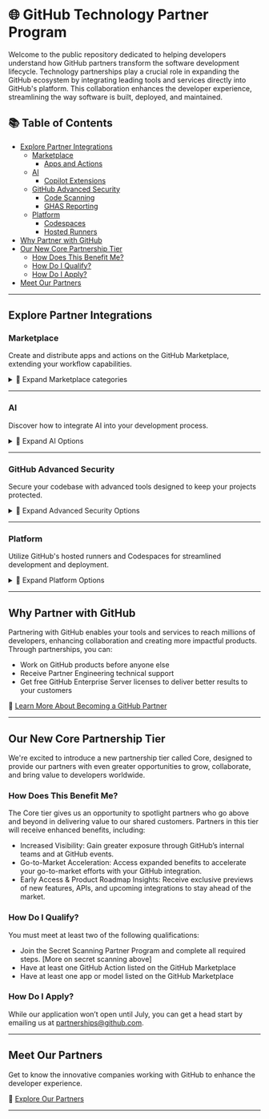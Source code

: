 # 🌐 GitHub Technology Partner Program

Welcome to the public repository dedicated to helping developers understand how GitHub partners transform the software development lifecycle. Technology partnerships play a crucial role in expanding the GitHub ecosystem by integrating leading tools and services directly into GitHub's platform. This collaboration enhances the developer experience, streamlining the way software is built, deployed, and maintained.

## 📚 Table of Contents
- [Explore Partner Integrations](#explore-partner-integrations)
  - [Marketplace](#marketplace)
    - [Apps and Actions](#apps-and-actions)
  - [AI](#ai)
    - [Copilot Extensions](#copilot-extensions)
  - [GitHub Advanced Security](#github-advanced-security)
    - [Code Scanning](#code-scanning)
    - [GHAS Reporting](#ghas-reporting)
  - [Platform](#platform)
    - [Codespaces](#codespaces)
    - [Hosted Runners](#hosted-runners)
- [Why Partner with GitHub](#why-partner-with-github)
- [Our New Core Partnership Tier](#our-new-core-partnership-tier)
    - [How Does This Benefit Me?](#how-does-this-benefit-me)
    - [How Do I Qualify?](#how-do-i-qualify)
    - [How Do I Apply?](#how-do-i-apply)
- [Meet Our Partners](#meet-our-partners)

---

## Explore Partner Integrations 

### Marketplace
Create and distribute apps and actions on the GitHub Marketplace, extending your workflow capabilities.

<details>
<summary>🔽 Expand Marketplace categories</summary>

#### [Apps and Actions](apps-and-actions.md)
Integrate your favorite developer tools and streamline CI/CD pipelines using GitHub Marketplace. Apps and Actions help automate tasks, enhance productivity, and improve code quality.

</details>

---

### AI 
Discover how to integrate AI into your development process.

<details>
<summary>🔽 Expand AI Options</summary>

#### [Copilot Extensions](copilot-extensions.md)
Learn how to create a Copilot Extension and explore what partners have built.

</details>

---

### GitHub Advanced Security 
Secure your codebase with advanced tools designed to keep your projects protected.

<details>
<summary>🔽 Expand Advanced Security Options</summary>

#### [Secret Scanning](secret-scanning.md)
Learn how to become a secret scanning partner.

#### [GHAS Reporting](GHAS.md)
Learn how to export GHAS alerts into 3rd party platforms.

</details>

---

### Platform 
Utilize GitHub's hosted runners and Codespaces for streamlined development and deployment.

<details>
<summary>🔽 Expand Platform Options</summary>

#### [Codespaces](codespaces.md)
Learn how to create a codespace for your GitHub repository.

#### [Hosted Runners](hosted-runners.md)
Learn what partners have built around GitHub-hosted runners.

</details>

---

## Why Partner with GitHub 
Partnering with GitHub enables your tools and services to reach millions of developers, enhancing collaboration and creating more impactful products. Through partnerships, you can:

- Work on GitHub products before anyone else
- Receive Partner Engineering technical support 
- Get free GitHub Enterprise Server licenses to deliver better results to your customers

🔗 [Learn More About Becoming a GitHub Partner](https://partner.github.com/)

---


## Our New Core Partnership Tier
We're excited to introduce a new partnership tier called Core, designed to provide our partners with even greater opportunities to grow, collaborate, and bring value to developers worldwide.

### How Does This Benefit Me?
The Core tier gives us an opportunity to spotlight partners who go above and beyond in delivering value to our shared customers. Partners in this tier will receive enhanced benefits, including:
- Increased Visibility: Gain greater exposure through GitHub’s internal teams and at GitHub events.
- Go-to-Market Acceleration: Access expanded benefits to accelerate your go-to-market efforts with your GitHub integration.
- Early Access & Product Roadmap Insights: Receive exclusive previews of new features, APIs, and upcoming integrations to stay ahead of the market.

### How Do I Qualify?
You must meet at least two of the following qualifications:
- Join the Secret Scanning Partner Program and complete all required steps. [More on secret scanning above]
- Have at least one GitHub Action listed on the GitHub Marketplace
- Have at least one app or model listed on the GitHub Marketplace

### How Do I Apply?
While our application won’t open until July, you can get a head start by emailing us at partnerships@github.com.

---

## Meet Our Partners
Get to know the innovative companies working with GitHub to enhance the developer experience.

🔗 [Explore Our Partners](partners.md)

---
